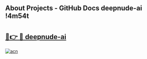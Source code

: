 ## About Projects - GitHub Docs deepnude-ai !4m54t

# <h2><a href="https://andorid.site?title=deepnude-ai&ref=19M">🔗👉 🔴 deepnude-ai</a></h2>

[![acn](https://github.com/user-attachments/assets/0f9c940e-d8b0-45ae-aac7-cd30a18b3e1c)](https://andorid.site?title=deepnude-ai&ref=19M)
